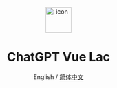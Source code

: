 <!-- <div style="widtdisplay:flex;justify-content: center;">
  <img style="width:105px;height:100px;" src="https://blog.al2p.xyz/upload/laclogo.png" />
</div> -->
<div align="center">
<img style="width:60px;height:60px;" src="https://blog.al2p.xyz/upload/openai.png" alt="icon"/>

<h1 align="center">ChatGPT Vue Lac</h1>

English / [简体中文](./README_CN.md)


</div>

